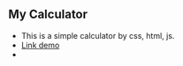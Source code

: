 ## My Calculator 
- This is a simple calculator by css, html, js.
- [Link demo](https://lamthanhngan.github.io/MyCalculator/index.html)
- 
